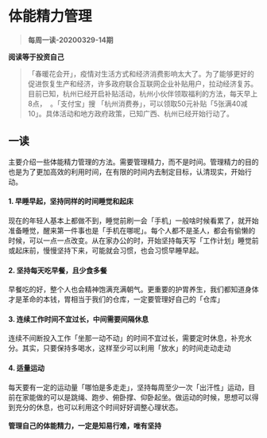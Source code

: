 # 体能精力管理

> **每周一读-20200329-14期**

**阅读等于投资自己**

> 「春暖花会开」，疫情对生活方式和经济消费影响太大了。为了能够更好的促进恢复生产和经济，许多政府联合互联网企业补贴用户，拉动经济复苏。目前已知，杭州已经开启补贴活动，杭州小伙伴领取福利的方法，每天早上8点，  。「支付宝」搜 「杭州消费券」，可以领取50元补贴「5张满40减10」。具体活动和地方政府政策，已知广西、杭州已经开始行动了。


<a name="I2K8n"></a>
## 一读
主要介绍一些体能精力管理的方法。需要管理精力，而不是时间。管理精力的目的也是为了更加高效的利用时间，在有限的时间内去制定目标，认清现实，开始行动。
<a name="RnfxO"></a>
#### 1. 早睡早起，坚持同样的时间睡觉和起床
现在的年轻人基本上都做不到，睡觉前刷一会「手机」一般啥时候看累了，就开始准备睡觉，醒来第一件事也是「手机在哪呢」。每个人都不是圣人，都会有偷懒的时候，可以一点一点改变。从在家办公的时，开始坚持每天写「工作计划」睡觉前或起床前，慢慢坚持下来，可能就会习惯，也会习惯早睡早起。<br />

<a name="9zlpY"></a>
#### 2. 坚持每天吃早餐，且少食多餐
早餐吃的好，整个人也会精神饱满充满朝气。更重要的护胃养生，我们都知道身体才是革命的本钱，胃相当于我们的仓库，一定要管理好自己的「仓库」<br />

<a name="bW9tD"></a>
#### 3. 连续工作时间不宜过长，中间需要间隔休息
连续不间断投入工作「坐那一动不动」的时间不宜过长，需要定时休息，补充水分。其实，只要保持多喝水，这样至少可以利用「放水」的时间走动走动<br />

<a name="MOLOB"></a>
#### 4. 适量运动
每天要有一定的运动量「哪怕是多走走」，坚持每周至少一次「出汗性」运动，目前在家能做的可以是跳绳、跑步、俯卧撑、仰卧起坐。做运动的时候，思想可以得到充分的休息，也可以利用这个时间好好调整心理状态。<br />
<br />
**管理自己的体能精力，一定是知易行难，唯有坚持**
<br />

